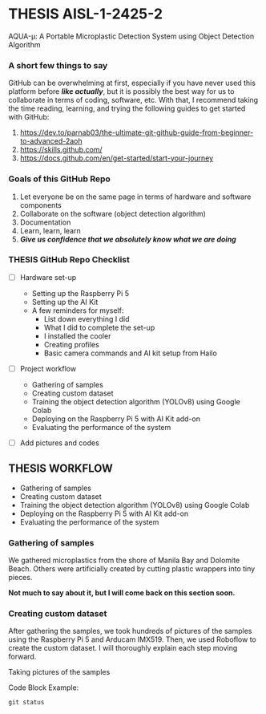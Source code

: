 # THESIS AISL-1-2425-2
AQUA-μ: A Portable Microplastic Detection System using Object Detection Algorithm 

### A short few things to say
GitHub can be overwhelming at first, especially if you have never used this platform before ***like actually***, but it is possibly the best way for us to collaborate in terms of coding, software, etc. With that, I recommend taking the time reading, learning, and trying the following guides to get started with GitHub:

1. https://dev.to/parnab03/the-ultimate-git-github-guide-from-beginner-to-advanced-2aoh
2. https://skills.github.com/
3. https://docs.github.com/en/get-started/start-your-journey

### Goals of this GitHub Repo
1. Let everyone be on the same page in terms of hardware and software components
2. Collaborate on the software (object detection algorithm)
3. Documentation
4. Learn, learn, learn
5. ***Give us confidence that we absolutely know what we are doing***

### THESIS GitHub Repo Checklist
- [ ] Hardware set-up
  - Setting up the Raspberry Pi 5
  - Setting up the AI Kit
  - A few reminders for myself:
    - List down everything I did
    - What I did to complete the set-up
    - I installed the cooler
    - Creating profiles
    - Basic camera commands and AI kit setup from Hailo
- [ ] Project workflow
  - Gathering of samples
  - Creating custom dataset
  - Training the object detection algorithm (YOLOv8) using Google Colab
  - Deploying on the Raspberry Pi 5 with AI Kit add-on
  - Evaluating the performance of the system
- [ ] Add pictures and codes


## THESIS WORKFLOW
* Gathering of samples
* Creating custom dataset
* Training the object detection algorithm (YOLOv8) using Google Colab
* Deploying on the Raspberry Pi 5 with AI Kit add-on
* Evaluating the performance of the system

### Gathering of samples

We gathered microplastics from the shore of Manila Bay and Dolomite Beach. Others were artificially created by cutting plastic wrappers into tiny pieces. 

**Not much to say about it, but I will come back on this section soon.**

### Creating custom dataset

After gathering the samples, we took hundreds of pictures of the samples using the Raspberry Pi 5 and Arducam IMX519. Then, we used Roboflow to create the custom dataset. I will thoroughly explain each step moving forward.

Taking pictures of the samples

Code Block Example:

```
git status
```
